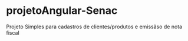 # projetoAngular-Senac
Projeto Simples para cadastros de clientes/produtos e emissãso de nota fiscal
